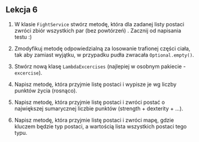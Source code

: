 ## Lekcja 6

1. W klasie `FightService` stwórz metodę, która dla zadanej listy postaci zwróci zbiór wszystkich par (bez powtórzeń)
. Zacznij od napisania testu :)

2. Zmodyfikuj metodę odpowiedzialną za losowanie trafionej części ciała, tak aby zamiast wyjątku, w przypadku pudła 
zwracała `Optional.empty()`.

3. Stwórz nową klasę `LambdaExcercises` (najlepiej w osobnym pakiecie - `excercise`).
   
4. Napisz metodę, która przyjmie listę postaci i wypisze je wg liczby punktów życia (rosnąco). 

5. Napisz metodę, która przyjmie listę postaci i zwróci postać o największej sumarycznej liczbie 
punktów (strength + dexterity + ...).

6. Napisz metodę, która przyjmie listę postaci i zwróci mapę, gdzie kluczem będzie typ postaci, a wartością lista 
wszystkich postaci tego typu.